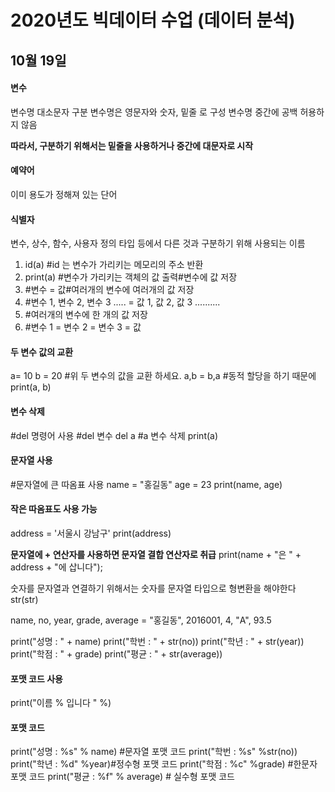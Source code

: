 2020년도 빅데이터 수업 (데이터 분석)
=============
## 10월 19일

#### 변수
변수명 대소문자 구분
변수명은 영문자와 숫자, 밑줄 로 구성
변수명 중간에 공백 허용하지 않음

__따라서, 구분하기 위해서는 밑줄을 사용하거나 중간에 대문자로 시작__

#### 예약어 
이미 용도가 정해져 있는 단어 

#### 식별자 
변수, 상수, 함수, 사용자 정의 타입 등에서 
다른 것과 구분하기 위해 사용되는 이름

1. id(a) #id 는 변수가 가리키는 메모리의 주소 반환
2. print(a) #변수가 가리키는 객체의 값 출력#변수에 값 저장
3. #변수 = 값#여러개의 변수에 여러개의 값 저장
4. #변수 1, 변수 2, 변수 3 ..... = 값 1, 값 2, 값 3 ..........
5. #여러개의 변수에 한 개의 값 저장
6. #변수 1 = 변수 2 = 변수 3 = 값 

#### 두 변수 값의 교환
a= 10
b = 20
#위 두 변수의 값을 교환 하세요.
a,b = b,a #동적 할당을 하기 때문에
print(a, b)

#### 변수 삭제 
#del 명령어 사용
#del 변수 
del a #a 변수 삭제
print(a)

#### 문자열 사용 
#문자열에 큰 따옴표 사용
name = "홍길동"
age = 23
print(name, age)

#### 작은 따옴표도 사용 가능
address = '서울시 강남구'
print(address)

__문자열에 + 연산자를 사용하면 문자열 결합 연산자로 취급__
  print(name + "은 " + address + "에 삽니다");

숫자를 문자열과 연결하기 위해서는 숫자를 문자열 타입으로 형변환을 해야한다 
  str(str)


name, no, year, grade, average = "홍길동", 2016001, 4, "A", 93.5

print("성명 : " + name)
print("학번 : " + str(no))
print("학년 : " + str(year))
print("학점 : " + grade)
print("평균 : " + str(average))

#### 포맷 코드 사용
  print("이름 % 입니다 " %)

#### 포맷 코드

  print("성명 : %s" % name) #문자열 포맷 코드
  print("학번 : %s" %str(no))
  print("학년 : %d"  %year)#정수형 포맷 코드
  print("학점 : %c" %grade) #한문자 포맷 코드
  print("평균 : %f" % average) # 실수형 포맷 코드 
